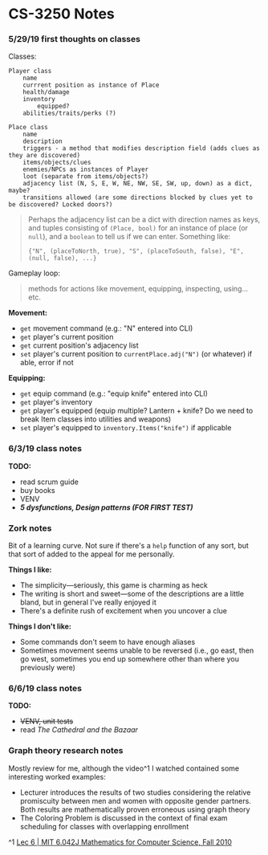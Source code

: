 # CS-3250 Notes

### 5/29/19 first thoughts on classes

Classes:


```
Player class
    name
    currrent position as instance of Place
    health/damage
    inventory
        equipped?
    abilities/traits/perks (?)

Place class
    name
    description
    triggers - a method that modifies description field (adds clues as they are discovered)
    items/objects/clues
    enemies/NPCs as instances of Player
    loot (separate from items/objects?)
    adjacency list (N, S, E, W, NE, NW, SE, SW, up, down) as a dict, maybe?
    transitions allowed (are some directions blocked by clues yet to be discovered? Locked doors?)
```


> Perhaps the adjacency list can be a dict with direction names as keys, and tuples consisting of `(Place, bool)` for an instance of place (or `null`), and a `boolean` to tell us if we can enter. Something like:
>
>
> `{"N", (placeToNorth, true), "S", (placeToSouth, false), "E", (null, false), ...}`


Gameplay loop:


> methods for actions like movement, equipping, inspecting, using... etc.


**Movement:**
* `get` movement command (e.g.: "N" entered into CLI)
* `get` player's current position
* `get` current position's adjacency list
* `set` player's current position to `currentPlace.adj("N")` (or whatever) if able, error if not

**Equipping:**
* `get` equip command (e.g.: "equip knife" entered into CLI)
* `get` player's inventory
* `get` player's equipped (equip multiple? Lantern + knife? Do we need to break Item classes into utilities and weapons)
* `set` player's equipped to `inventory.Items("knife")` if applicable

### 6/3/19 class notes

**TODO:**
* read scrum guide
* buy books
* VENV
* ***5 dysfunctions, Design patterns (FOR FIRST TEST)***

### Zork notes

Bit of a learning curve. Not sure if there's a `help` function of any sort, but that sort of added to the appeal for me personally.


**Things I like:**
* The simplicity—seriously, this game is charming as heck
* The writing is short and sweet—some of the descriptions are a little bland, but in general I've really enjoyed it
* There's a definite rush of excitement when you uncover a clue

**Things I don't like:**
* Some commands don't seem to have enough aliases
* Sometimes movement seems unable to be reversed (i.e., go east, then go west, sometimes you end up somewhere other than where you previously were)

### 6/6/19 class notes

**TODO:**
* ~~VENV, unit tests~~
* read *The Cathedral and the Bazaar*

### Graph theory research notes

Mostly review for me, although the video^1 I watched contained some interesting worked examples:

* Lecturer introduces the results of two studies considering the relative promiscuity between men and women with opposite gender partners. Both results are mathematically proven erroneous using graph theory
* The Coloring Problem is discussed in the context of final exam scheduling for classes with overlapping enrollment

^1 [Lec 6 | MIT 6.042J Mathematics for Computer Science, Fall 2010](https://youtu.be/h9wxtqoa1jY)

